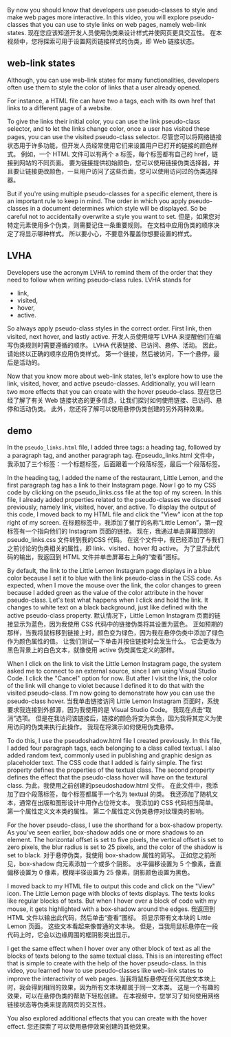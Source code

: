 
By now you should know that developers use pseudo-classes to style and make web pages more interactive. In this video, you will explore pseudo-classes that you can use to style links on web pages, namely web-link states. 
现在您应该知道开发人员使用伪类来设计样式并使网页更具交互性。 在本视频中，您将探索可用于设置网页链接样式的伪类，即 Web 链接状态。

## web-link states
Although, you can use web-link states for many functionalities, developers often use them to style the color of links that a user already opened. 

For instance, a HTML file can have two a tags, each with its own href that links to a different page of a website. 

To give the links their initial color, you can use the link pseudo-class selector, and to let the links change color, once a user has visited these pages, you can use the visited pseudo-class selector. 
尽管您可以将网络链接状态用于许多功能，但开发人员经常使用它们来设置用户已打开的链接的颜色样式。 例如，一个 HTML 文件可以有两个 a 标签，每个标签都有自己的 href，链接到网站的不同页面。 要为链接提供初始颜色，您可以使用链接伪类选择器，并且要让链接更改颜色，一旦用户访问了这些页面，您可以使用访问过的伪类选择器。

But if you're using multiple pseudo-classes for a specific element, there is an important rule to keep in mind. The order in which you apply pseudo-classes in a document determines which style will be displayed. So be careful not to accidentally overwrite a style you want to set. 
但是，如果您对特定元素使用多个伪类，则需要记住一条重要规则。 在文档中应用伪类的顺序决定了将显示哪种样式。 所以要小心，不要意外覆盖你想要设置的样式。

## LVHA
Developers use the acronym LVHA to remind them of the order that they need to follow when writing pseudo-class rules. 
LVHA stands for 
- link, 
- visited, 
- hover, 
- active. 
  
So always apply pseudo-class styles in the correct order. First link, then visited, next hover, and lastly active. 
开发人员使用缩写 LVHA 来提醒他们在编写伪类规则时需要遵循的顺序。 LVHA 代表链接、已访问、悬停、活动。 因此，请始终以正确的顺序应用伪类样式。 第一个链接，然后被访问，下一个悬停，最后是活动的。

Now that you know more about web-link states, let's explore how to use the link, visited, hover, and active pseudo-classes. Additionally, you will learn two more effects that you can create with the hover pseudo-class. 
现在您已经了解了有关 Web 链接状态的更多信息，让我们探讨如何使用链接、已访问、悬停和活动伪类。 此外，您还将了解可以使用悬停伪类创建的另外两种效果。 

## demo
In the `pseudo_links.html` file, I added three tags: a heading tag, followed by a paragraph tag, and another paragraph tag. 
在pseudo_links.html 文件中，我添加了三个标签：一个标题标签，后面跟着一个段落标签，最后一个段落标签。

In the heading tag, I added the name of the restaurant, Little Lemon, and the first paragraph tag has a link to their Instagram page. Now I go to my CSS code by clicking on the pseudo_links.css file at the top of my screen. In this file, I already added properties related to the pseudo-classes we discussed previously, namely link, visited, hover, and active. To display the output of this code, I moved back to my HTML file and click the "View" icon at the top right of my screen. 
在标题标签中，我添加了餐厅的名称“Little Lemon”，第一段标签有一个指向他们的 Instagram 页面的链接。 现在，我通过单击屏幕顶部的pseudo_links.css 文件转到我的CSS 代码。 在这个文件中，我已经添加了与我们之前讨论的伪类相关的属性，即 link、visited、hover 和 active。 为了显示此代码的输出，我返回到 HTML 文件并单击屏幕右上角的“查看”图标。

By default, the link to the Little Lemon Instagram page displays in a blue color because I set it to blue with the link pseudo-class in the CSS code. As expected, when I move the mouse over the link, the color changes to green because I added green as the value of the color attribute in the hover pseudo-class. Let's test what happens when I click and hold the link. It changes to white text on a black background, just like defined with the active pseudo-class property. 
默认情况下，Little Lemon Instagram 页面的链接显示为蓝色，因为我使用 CSS 代码中的链接伪类将其设置为蓝色。 正如预期的那样，当我将鼠标移到链接上时，颜色变为绿色，因为我在悬停伪类中添加了绿色作为颜色属性的值。 让我们测试一下单击并按住链接时会发生什么。 它会更改为黑色背景上的白色文本，就像使用 active 伪类属性定义的那样。

When I click on the link to visit the Little Lemon Instagram page, the system asked me to connect to an external source, since I am using Visual Studio Code. I click the "Cancel" option for now. But after I visit the link, the color of the link will change to violet because I defined it to do that with the visited pseudo-class. I'm now going to demonstrate how you can use the pseudo-class hover. 
当我单击链接访问 Little Lemon Instagram 页面时，系统要求我连接到外部源，因为我使用的是 Visual Studio Code。 我现在点击“取消”选项。 但是在我访问该链接后，链接的颜色将变为紫色，因为我将其定义为使用访问的伪类来执行此操作。 我现在将演示如何使用伪类悬停。

To do this, I use the pseudoshadow.html file I created previously. In this file, I added four paragraph tags, each belonging to a class called textual. I also added random text, commonly used in publishing and graphic design as placeholder text. The CSS code that I added is fairly simple. The first property defines the properties of the textual class. The second property defines the effect that the pseudo-class hover will have on the textural class. 
为此，我使用之前创建的pseudoshadow.html 文件。 在此文件中，我添加了四个段落标签，每个标签都属于一个名为 textual 的类。 我还添加了随机文本，通常在出版和图形设计中用作占位符文本。 我添加的 CSS 代码相当简单。 第一个属性定义文本类的属性。 第二个属性定义伪类悬停对纹理类的影响。


For the hover pseudo-class, I use the shorthand for a box-shadow property. As you've seen earlier, box-shadow adds one or more shadows to an element. The horizontal offset is set to five pixels, the vertical offset is set to zero pixels, the blur radius is set to 25 pixels, and the color of the shadow is set to black. 
对于悬停伪类，我使用 box-shadow 属性的简写。 正如您之前所见，box-shadow 向元素添加一个或多个阴影。 水平偏移设置为 5 个像素，垂直偏移设置为 0 像素，模糊半径设置为 25 像素，阴影颜色设置为黑色。

I moved back to my HTML file to output this code and click on the "View" icon. The Little Lemon page with blocks of texts displays. The texts looks like regular blocks of texts. But when I hover over a block of code with my mouse, it gets highlighted with a box-shadow around the edges. 
我返回到 HTML 文件以输出此代码，然后单击“查看”图标。 将显示带有文本块的 Little Lemon 页面。 这些文本看起来像普通的文本块。 但是，当我用鼠标悬停在一段代码上时，它会以边缘周围的框阴影突出显示。

I get the same effect when I hover over any other block of text as all the blocks of texts belong to the same textual class. This is an interesting effect that is simple to create with the help of the hover pseudo-class. In this video, you learned how to use pseudo-classes like web-link states to improve the interactivity of web pages. 
当我将鼠标悬停在任何其他文本块上时，我会得到相同的效果，因为所有文本块都属于同一文本类。 这是一个有趣的效果，可以在悬停伪类的帮助下轻松创建。 在本视频中，您学习了如何使用网络链接状态等伪类来提高网页的交互性。

You also explored additional effects that you can create with the hover effect.
您还探索了可以使用悬停效果创建的其他效果。